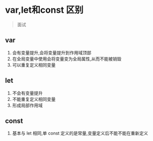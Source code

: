 
# var,let和const 区别
> 面试

## var
1. 会有变量提升,会将变量提升到作用域顶部
2. 在全局变量中使用会将变量变为全局属性,从而不能被销毁
3. 可以重复定义相同变量

## let
1. 不会有变量提升
2. 不能重复定义相同变量
3. 形成局部作用域

## const
1. 基本与 let 相同,单 const 定义的是常量,变量定义后不能不能在重新定义